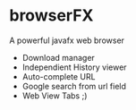 # browserFX
A powerful javafx web browser

  - Download manager
  - Independient History viewer
  - Auto-complete URL 
  - Google search from url field
  - Web View Tabs ;)
  
